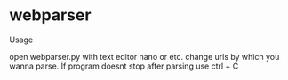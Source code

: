 # webparser
Usage

open webparser.py with text editor nano or etc.
change urls by which you wanna parse.
İf program doesnt stop after parsing use ctrl + C

